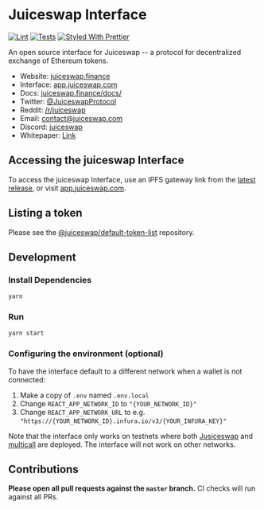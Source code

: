 # Juiceswap Interface

[![Lint](https://github.com/Juiceswap/Juiceswap-interface/workflows/Lint/badge.svg)](https://github.com/Juiceswap/Juiceswap-interface/actions?query=workflow%3ALint)
[![Tests](https://github.com/Juiceswap/Juiceswap-interface/workflows/Tests/badge.svg)](https://github.com/Juiceswap/Juiceswap-interface/actions?query=workflow%3ATests)
[![Styled With Prettier](https://img.shields.io/badge/code_style-prettier-ff69b4.svg)](https://prettier.io/)

An open source interface for Juiceswap -- a protocol for decentralized exchange of Ethereum tokens.

- Website: [juiceswap.finance](https://juiceswap.finance/)
- Interface: [app.juiceswap.com](https://app.juiceswap.finance)
- Docs: [juiceswap.finance/docs/](https://juiceswap.com/docs/)
- Twitter: [@JuiceswapProtocol](https://twitter.com/JuiceswapProtocol)
- Reddit: [/r/juiceswap](https://www.reddit.com/r/juiceswap/)
- Email: [contact@juiceswap.com](mailto:contact@juiceswap.finance)
- Discord: [juiceswap](https://discord.gg/Y7TF6QA)
- Whitepaper: [Link](https://hackmd.io/C-DvwDSfSxuh-Gd4WKE_ig)

## Accessing the juiceswap Interface

To access the juiceswap Interface, use an IPFS gateway link from the
[latest release](https://github.com/juiceswap/juiceswap-interface/releases/latest), 
or visit [app.juiceswap.com](https://app.juiceswap.finance).

## Listing a token

Please see the
[@juiceswap/default-token-list](https://github.com/juiceswap.finance/default-token-list) 
repository.

## Development

### Install Dependencies

```bash
yarn
```

### Run

```bash
yarn start
```

### Configuring the environment (optional)

To have the interface default to a different network when a wallet is not connected:

1. Make a copy of `.env` named `.env.local`
2. Change `REACT_APP_NETWORK_ID` to `"{YOUR_NETWORK_ID}"`
3. Change `REACT_APP_NETWORK_URL` to e.g. `"https://{YOUR_NETWORK_ID}.infura.io/v3/{YOUR_INFURA_KEY}"` 

Note that the interface only works on testnets where both 
[Jusiceswap](https://juiceswap.finance/docs/smart-contracts/factory/) and 
[multicall](https://github.com/Juiceswap-finance) are deployed.
The interface will not work on other networks.

## Contributions

**Please open all pull requests against the `master` branch.** 
CI checks will run against all PRs.
